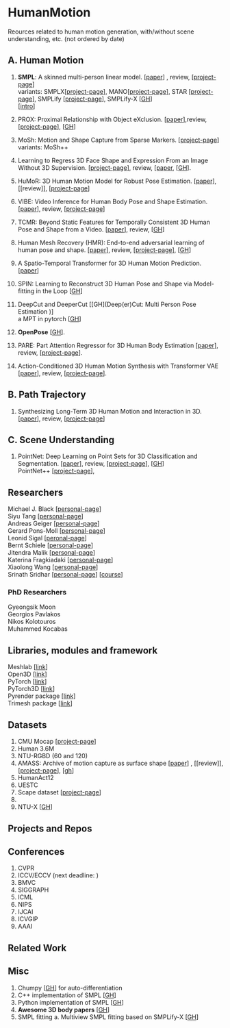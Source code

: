 # HumanMotion
Reources related to human motion generation, with/without scene understanding, etc. (not ordered by date)

## A. Human Motion
1. **SMPL**: A skinned multi-person linear model. [[paper](https://files.is.tue.mpg.de/black/papers/SMPL2015.pdf)] , review, [[project-page](https://smpl.is.tue.mpg.de/)]  
    variants: SMPLX[[project-page](https://smpl-x.is.tue.mpg.de/)], MANO[[project-page](https://mano.is.tue.mpg.de/)], STAR [[project-page](https://star.is.tue.mpg.de/)], SMPLify [[project-page](https://smplify.is.tue.mpg.de/)], SMPLify-X [[GH](https://github.com/vchoutas/smplify-x)]       
[[intro](https://github.com/barvin04/HumanMotion/blob/main/extra/SMPL_intro.md)]

2. PROX: Proximal Relationship with Object eXclusion.  [[paper](https://ps.is.tuebingen.mpg.de/uploads_file/attachment/attachment/530/ICCV_2019___PROX.pdf)],review, [[project-page](https://prox.is.tue.mpg.de/)], [[GH](https://github.com/mohamedhassanmus/prox)]

3. MoSh: Motion and Shape Capture from Sparse Markers. [[project-page](https://ps.is.tuebingen.mpg.de/research_projects/mosh)]   
    variants: MoSh++
    
4. Learning to Regress 3D Face Shape and Expression From an Image Without 3D Supervision. [[project-page](https://ringnet.is.tue.mpg.de)], review, [[paper](https://openaccess.thecvf.com/content_CVPR_2019/papers/Sanyal_Learning_to_Regress_3D_Face_Shape_and_Expression_From_an_CVPR_2019_paper.pdf), [[GH](https://github.com/soubhiksanyal/RingNet)]. 

5. HuMoR: 3D Human Motion Model for Robust Pose Estimation. [[paper](https://geometry.stanford.edu/projects/humor/docs/humor.pdf)], [[review]], [[project-page](https://geometry.stanford.edu/projects/humor/)]

6. VIBE: Video Inference for Human Body Pose and Shape Estimation. [[paper](https://arxiv.org/pdf/1912.05656.pdf)], review, [[project-page](https://www.is.mpg.de/publications/vibe-cvpr-2020)]

7. TCMR: Beyond Static Features for Temporally Consistent 3D Human Pose and Shape from a Video. [[paper](https://arxiv.org/abs/2011.08627)], review, [[GH](https://github.com/hongsukchoi/TCMR_RELEASE)]

8.  Human Mesh Recovery (HMR): End-to-end adversarial learning of human pose and shape. [[paper](https://arxiv.org/pdf/1712.06584.pdf)], review, [[project-page](https://akanazawa.github.io/hmr/)], [[GH](https://github.com/akanazawa/hmr)]  

9.  A Spatio-Temporal Transformer for 3D Human Motion Prediction. [[paper](https://arxiv.org/abs/2004.08692)]  

10.  SPIN: Learning to Reconstruct 3D Human Pose and Shape via Model-fitting in the Loop  [[GH](https://github.com/nkolot/SPIN)]  

12.  DeepCut and DeeperCut [[GH](Deep(er)Cut: Multi Person Pose Estimation
)]    
a MPT in pytorch [[GH](https://github.com/mkocabas/multi-person-tracker)]  

13.  **OpenPose** [[GH](https://github.com/CMU-Perceptual-Computing-Lab/openpose)]. 

14. PARE: Part Attention Regressor for 3D Human Body Estimation [[paper](https://arxiv.org/abs/2104.08527)], review, [[project-page](https://pare.is.tue.mpg.de/)].

15. Action-Conditioned 3D Human Motion Synthesis with Transformer VAE [[paper](https://arxiv.org/abs/2104.05670)], review, [[project-page](https://imagine.enpc.fr/~petrovim/actor/)]. 




## B. Path Trajectory
1. Synthesizing Long-Term 3D Human Motion and Interaction in 3D. [[paper](https://arxiv.org/pdf/2012.05522.pdf)], review, [[project-page](https://jiashunwang.github.io/Long-term-Motion-in-3D-Scenes/)]

## C. Scene Understanding
1.  PointNet: Deep Learning on Point Sets for 3D Classification and Segmentation. [[paper](https://arxiv.org/pdf/1612.00593.pdf)], review, [[project-page](http://stanford.edu/~rqi/pointnet/)], [[GH](https://github.com/charlesq34/pointnet)]  
    PointNet++ [[project-page](http://stanford.edu/~rqi/pointnet2/)],     

## Researchers
Michael J. Black [[personal-page](https://ps.is.mpg.de/~black)]  
Siyu Tang [[personal-page](https://siyut.github.io/SiyuT/)]  
Andreas Geiger [[personal-page](http://www.cvlibs.net/)]  
Gerard Pons-Moll [[personal-page](https://virtualhumans.mpi-inf.mpg.de/people/pons-moll.html)]  
Leonid Sigal [[peronal-page](https://www.cs.ubc.ca/~lsigal/)]  
Bernt Schiele [[personal-page](https://www.mpi-inf.mpg.de/departments/computer-vision-and-machine-learning/people/bernt-schiele)]  
Jitendra Malik [[personal-page](https://people.eecs.berkeley.edu/~malik/)]  
Katerina Fragkiadaki [[personal-page](https://www.cs.cmu.edu/~katef/)]  
Xiaolong Wang [[personal-page](https://xiaolonw.github.io/)]  
Srinath Sridhar [[personal-page](https://cs.brown.edu/people/ssrinath/)] [[course](http://cs.brown.edu/courses/csci2952k/)]

### PhD Researchers
Gyeongsik Moon  
Georgios  Pavlakos  
Nikos Kolotouros   
Muhammed Kocabas  



## Libraries, modules and framework

Meshlab  [[link](https://www.meshlab.net/)]  
Open3D  [[link](http://www.open3d.org/)]  
PyTorch  [[link](https://pytorch.org)]  
PyTorch3D [[link](https://pytorch3d.org/)]    
Pyrender package  [[link](https://pyrender.readthedocs.io/en/latest/)]  
Trimesh package [[link](https://trimsh.org/trimesh.html)]  

## Datasets
1. CMU Mocap [[project-page](http://mocap.cs.cmu.edu)]
2. Human 3.6M
3. NTU-RGBD (60 and 120)
4. AMASS: Archive of motion capture as surface shape [[paper](https://openaccess.thecvf.com/content_ICCV_2019/papers/Mahmood_AMASS_Archive_of_Motion_Capture_As_Surface_Shapes_ICCV_2019_paper.pdf)] , [[review]], [[project-page](https://amass.is.tue.mpg.de/)], [[gh](https://github.com/nghorbani/amass)]
5. HumanAct12
6. UESTC
7. Scape dataset [[project-page](https://ai.stanford.edu/~drago/Projects/scape/scape.html)]
8.   
9. NTU-X [[GH](https://github.com/skelemoa/ntu-x)]


## Projects and Repos


## Conferences
1. CVPR 
2. ICCV/ECCV (next deadline: )
3. BMVC
4. SIGGRAPH
5. ICML
6. NIPS
7. IJCAI
8. ICVGIP
9. AAAI

## Related Work 

## Misc
1. Chumpy [[GH](https://github.com/mattloper/chumpy)] for auto-differentiation
2. C++ implementation of SMPL [[GH](https://github.com/YeeCY/SMPLpp)]
3. Python implementation of SMPL [[GH](https://github.com/CalciferZh/SMPL)]
4. **Awesome 3D body papers** [[GH](https://github.com/3DFaceBody/awesome-3dbody-papers)]  
5. SMPL fitting
    a. Multiview SMPL fitting based on SMPLify-X [[GH](https://github.com/boycehbz/MvSMPLfitting)]  


<!--- End --->
